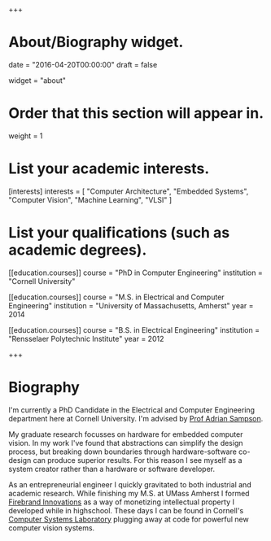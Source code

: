 +++
# About/Biography widget.

date = "2016-04-20T00:00:00"
draft = false

widget = "about"

# Order that this section will appear in.
weight = 1

# List your academic interests.
[interests]
  interests = [
    "Computer Architecture",
    "Embedded Systems",
    "Computer Vision",
    "Machine Learning",
    "VLSI"
  ]

# List your qualifications (such as academic degrees).
[[education.courses]]
  course = "PhD in Computer Engineering"
  institution = "Cornell University"

[[education.courses]]
  course = "M.S. in Electrical and Computer Engineering"
  institution = "University of Massachusetts, Amherst"
  year = 2014

[[education.courses]]
  course = "B.S. in Electrical Engineering"
  institution = "Rensselaer Polytechnic Institute"
  year = 2012
 
+++

# Biography

I'm currently a PhD Candidate in the Electrical and Computer Engineering
department here at Cornell University. I'm advised by [Prof Adrian
Sampson](http://www.cs.cornell.edu/~asampson/).

My graduate research focusses on hardware for embedded computer vision.
In my work I've found that abstractions can simplify the design process,
but breaking down boundaries through hardware-software co-design can
produce superior results. For this reason I see myself as a system
creator rather than a hardware or software developer.

As an entrepreneurial engineer I quickly gravitated to both industrial
and academic research. While finishing my M.S. at UMass Amherst I formed
[Firebrand Innovations](http://www.firebrandinnovations.com/) as a way
of monetizing intellectual property I developed while in highschool.
These days I can be found in Cornell's [Computer Systems
Laboratory](http://www.csl.cornell.edu/) plugging away at code for
powerful new computer vision systems.
